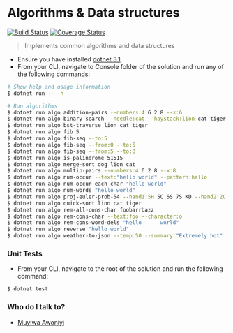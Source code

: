 # Algorithms & Data structures
[![Build Status](https://dev.azure.com/muyiwaawoniyi/algorithms-data-structures/_apis/build/status/awoniyimuyiwa.muyiwa_algorithms_and_data_structures?branchName=master)](https://dev.azure.com/muyiwaawoniyi/algorithms-data-structures/_build/latest?definitionId=1&branchName=master)
[![Coverage Status](https://coveralls.io/repos/github/awoniyimuyiwa/muyiwa_algorithms_and_data_structures/badge.svg?branch=master)](https://coveralls.io/github/awoniyimuyiwa/muyiwa_algorithms_and_data_structures?branch=master)

> Implements common algorithms and data structures

* Ensure you have installed [dotnet 3.1](https://dotnet.microsoft.com/download/dotnet-core/3.1).
* From your CLI, navigate to Console folder of the solution and run any of the following commands:

```bash
# Show help and usage information
$ dotnet run -- -h

# Run algorithms
$ dotnet run algo addition-pairs --numbers:4 6 2 8 --x:6
$ dotnet run algo binary-search --needle:cat --haystack:lion cat tiger --verbose
$ dotnet run algo bst-traverse lion cat tiger
$ dotnet run algo fib 5
$ dotnet run algo fib-seq --to:5
$ dotnet run algo fib-seq --from:0 --to:5
$ dotnet run algo fib-seq --from:5 --to:0
$ dotnet run algo is-palindrome 51515
$ dotnet run algo merge-sort dog lion cat
$ dotnet run algo multip-pairs --numbers:4 6 2 8 --x:8
$ dotnet run algo num-occur --text:"hello world" --pattern:hello
$ dotnet run algo num-occur-each-char "hello world"
$ dotnet run algo num-words "hello world"
$ dotnet run algo proj-euler-prob-54 --hand1:5H 5C 6S 7S KD --hand2:2C 3S 8S 8D TD
$ dotnet run algo quick-sort lion cat tiger
$ dotnet run algo rem-all-cons-char foobarrbazz
$ dotnet run algo rem-cons-char --text:foo --character:o
$ dotnet run algo rem-cons-word-dels "hello      world"
$ dotnet run algo reverse "hello world"
$ dotnet run algo weather-to-json --temp:50 --summary:"Extremely hot"
```

### Unit Tests ###

* From your CLI, navigate to the root of the solution and run the following command:

```bash
$ dotnet test
```

### Who do I talk to? ###

*  [Muyiwa Awoniyi](mailto:muyiwaawoniyi@yahoo.com)